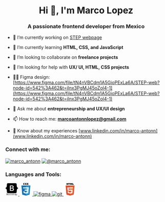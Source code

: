 <h1 align="center">Hi 👋, I'm Marco Lopez</h1>
<h3 align="center">A passionate frontend developer from Mexico</h3>

- 🔭 I’m currently working on [STEP webpage](https://github.com/MarcoAntonn/STEP-webpage.git)

- 🌱 I’m currently learning **HTML, CSS, and JavaScript**

- 👯 I’m looking to collaborate on **freelance projects**

- 🤝 I’m looking for help with **UX/ UI, HTML, CSS projects**

- 👨‍💻 Figma design: [https://www.figma.com/file/tN4nVBCdm1A5GioPExLa6A/STEP-web?node-id=542%3A462&t=ilnx3PgMJ45oZol4-1](https://www.figma.com/file/tN4nVBCdm1A5GioPExLa6A/STEP-web?node-id=542%3A462&t=ilnx3PgMJ45oZol4-1)

- 💬 Ask me about **entrepreneurship and UX/UI design**

- 📫 How to reach me: **marcoantonnlopez@gmail.com**

- 📄 Know about my experiences [www.linkedin.com/in/marco-antonn](www.linkedin.com/in/marco-antonn)

<h3 align="left">Connect with me:</h3>
<p align="left">
<a href="https://instagram.com/marco_antonn" target="blank"><img align="center" src="https://raw.githubusercontent.com/rahuldkjain/github-profile-readme-generator/master/src/images/icons/Social/instagram.svg" alt="marco_antonn" height="30" width="40" /></a>
<a href="https://www.youtube.com/c/@marco_antonn" target="blank"><img align="center" src="https://raw.githubusercontent.com/rahuldkjain/github-profile-readme-generator/master/src/images/icons/Social/youtube.svg" alt="@marco_antonn" height="30" width="40" /></a>
</p>

<h3 align="left">Languages and Tools:</h3>
<p align="left"> <a href="https://getbootstrap.com" target="_blank" rel="noreferrer"> <img src="https://raw.githubusercontent.com/devicons/devicon/master/icons/bootstrap/bootstrap-plain-wordmark.svg" alt="bootstrap" width="40" height="40"/> </a> <a href="https://www.w3schools.com/css/" target="_blank" rel="noreferrer"> <img src="https://raw.githubusercontent.com/devicons/devicon/master/icons/css3/css3-original-wordmark.svg" alt="css3" width="40" height="40"/> </a> <a href="https://www.figma.com/" target="_blank" rel="noreferrer"> <img src="https://www.vectorlogo.zone/logos/figma/figma-icon.svg" alt="figma" width="40" height="40"/> </a> <a href="https://git-scm.com/" target="_blank" rel="noreferrer"> <img src="https://www.vectorlogo.zone/logos/git-scm/git-scm-icon.svg" alt="git" width="40" height="40"/> </a> <a href="https://www.w3.org/html/" target="_blank" rel="noreferrer"> <img src="https://raw.githubusercontent.com/devicons/devicon/master/icons/html5/html5-original-wordmark.svg" alt="html5" width="40" height="40"/> </a> </p>

